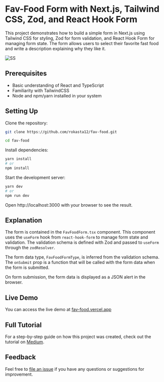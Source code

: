 # Fav-Food Form with Next.js, Tailwind CSS, Zod, and React Hook Form

This project demonstrates how to build a simple form in Next.js using Tailwind CSS for styling, Zod for form validation, and React Hook Form for managing form state. The form allows users to select their favorite fast food and write a description explaining why they like it.

![SS](https://github.com/rokasta12/fav-food/assets/44666921/a0887e74-53c5-4abe-9eb7-85dfb09416e9)

## Prerequisites
- Basic understanding of React and TypeScript
- Familiarity with TailwindCSS
- Node and npm/yarn installed in your system

## Setting Up
Clone the repository:

```bash
git clone https://github.com/rokasta12/fav-food.git

cd fav-food
```


Install dependencies:

```bash
yarn install
# or
npm install
```
Start the development server:

```bash
yarn dev
# or
npm run dev
```
Open http://localhost:3000 with your browser to see the result.

## Explanation

The form is contained in the `FavFoodForm.tsx` component. This component uses the `useForm` hook from `react-hook-form` to manage form state and validation. The validation schema is defined with Zod and passed to `useForm` through the `zodResolver`.

The form data type, `FavFoodFormType`, is inferred from the validation schema. The `onSubmit` prop is a function that will be called with the form data when the form is submitted.

On form submission, the form data is displayed as a JSON alert in the browser.

## Live Demo

You can access the live demo at [fav-food.vercel.app](https://fav-food.vercel.app)

## Full Tutorial

For a step-by-step guide on how this project was created, check out the tutorial on [Medium]([https://medium.com](https://medium.com/@celayirbedirhan/creating-forms-with-tailwindcss-zod-and-react-hook-form-in-typescript-248e44a951e7)).

## Feedback

Feel free to [file an issue](https://github.com/rokasta12/fav-food/issues) if you have any questions or suggestions for improvement.


